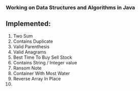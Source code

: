 ### Working on Data Structures and Algorithms in Java


## Implemented:
1. Two Sum
2. Contains Duplicate
3. Valid Parenthesis
4. Valid Anagrams
5. Best Time To Buy Sell Stock
6. Contains String / Integer value
7. Ransom Note
8. Container With Most Water
9. Reverse Array In Place
10. 